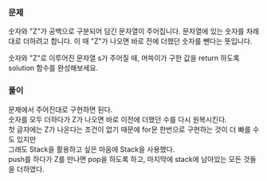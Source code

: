### 문제

숫자와 "Z"가 공백으로 구분되어 담긴 문자열이 주어집니다. 문자열에 있는 숫자를 차례대로 더하려고 합니다. 이 때 "Z"가 나오면 바로 전에 더했던 숫자를 뺀다는 뜻입니다.    

숫자와 "Z"로 이루어진 문자열 s가 주어질 때, 머쓱이가 구한 값을 return 하도록 solution 함수를 완성해보세요.   


### 풀이

문제에서 주어진대로 구현하면 된다.   
숫자를 모두 더하다가 Z가 나오면 바로 이전에 더했던 수를 다시 원복시킨다.   
첫 글자에는 Z가 나온다는 조건이 없기 때문에 for문 한번으로 구현하는 것이 더 빠를 수 도 있지만    
그래도 Stack을 활용하고 싶은 마음에 Stack을 사용했다.   
push를 하다가 Z를 만나면 pop을 하도록 하고, 마지막에 stack에 남아있는 모든 것들을 더하였다.
